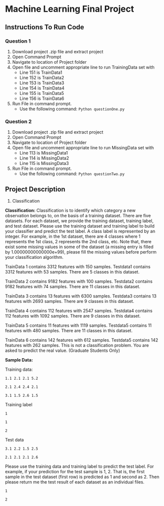 # Machine Learning Final Project

## Instructions To Run Code 
### Question 1
1. Download project .zip file and extract project 
1. Open Command Prompt
1. Navigate to location of Project folder
1. Open file and uncomment appropriate line to run TrainingData set with
     * Line 151 is TrainData1
     * Line 152 is TrainData2
     * Line 153 is TrainData3
     * Line 154 is TrainData4
     * Line 155 is TrainData5
     * Line 156 is TrainData6
1. Run File in command prompt.
    * Use the following command: `Python questionOne.py`

### Question 2
1. Download project .zip file and extract project 
1. Open Command Prompt
1. Navigate to location of Project folder
1. Open file and uncomment appropriate line to run MissingData set with
     * Line 113 is MissingData1
     * Line 114 is MissingData2
     * Line 115 is MissingData3
1. Run File in command prompt.
    * Use the following command: `Python questionTwo.py`

## Project Description
1. Classification 

**Classification:** Classification is to identify which category a new observation belongs to, on the basis of a training dataset. There are five datasets. For each dataset, we provide the training dataset, training label, and test dataset. Please use the training dataset and training label to build your classifier and predict the test label. A class label is represented by an integer. For example, in the 1st dataset, there are 4 classes where 1 represents the 1st class, 2 represents the 2nd class, etc. Note that, there exist some missing values in some of the dataset (a missing entry is filled by 1.00000000000000e+99), please fill the missing values before perform your classification algorithm. 

TrainData 1 contains 3312 features with 150 samples. Testdata1 contains 3312 features with 53 samples. There are 5 classes in this dataset. 

TrainData 2 contains 9182 features with 100 samples. Testdata2 contains 9182 features with 74 samples. There are 11 classes in this dataset. 

TrainData 3 contains 13  features with 6300 samples. Testdata3 contains 13 features with 2693 samples. There are 9 classes in this dataset. 

TrainData 4 contains 112 features with 2547 samples. Testdata4 contains 112 features with 1092 samples. There are 9 classes in this dataset. 

TrainData 5 contains 11 features with 1119 samples. Testdata5 contains 11 features with 480 samples. There are 11 classes in this dataset. 

TrainData 6 contains 142 features with 612 samples. Testdata5 contains 142 features with 262 samples. This is not a classification problem. You are asked to predict the real value. (Graduate Students Only)

**Sample Data:**

Training data: 

    1.1 2.1 2.1 5.2 

    2.1 2.4 2.4 2.1 

    3.1 1.5 2.6 1.5 

Training label 

    1 

    1

    2 

Test data 

    3.1 2.2 1.5 2.5 

    2.1 2.1 2.1 2.6 

Please use the training data and training label to predict the test label. For example, if your prediction for the test sample is 1, 2. That is, the first sample in the test dataset (first row) is predicted as 1 and second as 2. Then please return me the test result of each dataset as an individual files. 

    1

    2

